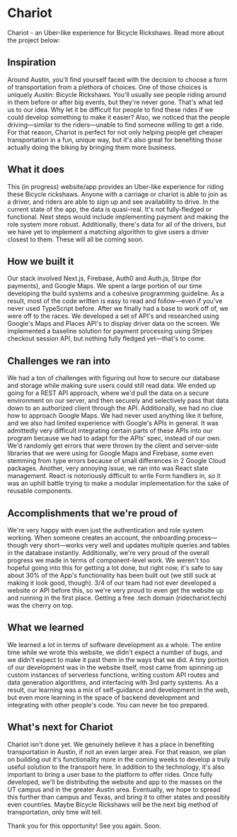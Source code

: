 # Chariot

Chariot - an Uber-like experience for Bicycle Rickshaws. Read more about the project below:

## Inspiration

Around Austin, you'll find yourself faced with the decision to choose a form of transportation from a plethora of choices. One of those choices is uniquely _Austin_: Bicycle Rickshaws. You'll usually see people riding around in them before or after big events, but they're never gone. That's what led us to our idea. Why let it be difficult for people to find these rides if we could develop something to make it easier? Also, we noticed that the people driving—similar to the riders—unable to find someone willing to get a ride. For that reason, Chariot is perfect for not only helping people get cheaper transportation in a fun, unique way, but it's also great for benefiting those actually doing the biking by bringing them more business.

## What it does

This (in progress) website/app provides an Uber-like experience for riding these Bicycle rickshaws. Anyone with a carriage or chariot is able to join as a driver, and riders are able to sign up and see availability to drive. In the current state of the app, the data is quasi-real. It's not fully-fledged or functional. Next steps would include implementing payment and making the role system more robust. Additionally, there's data for all of the drivers, but we have yet to implement a matching algorithm to give users a driver closest to them. These will all be coming soon.

## How we built it

Our stack involved Next.js, Firebase, Auth0 and Auth.js, Stripe (for payments), and Google Maps. We spent a large portion of our time developing the build systems and a cohesive programming guideline. As a result, most of the code written is easy to read and follow—even if you've never used TypeScript before. After we finally had a base to work off of, we were off to the races. We developed a set of API's and researched using Google's Maps and Places API's to display driver data on the screen. We implemented a baseline solution for payment processing using Stripes checkout session API, but nothing fully fledged yet—that's to come.

## Challenges we ran into

We had a ton of challenges with figuring out how to secure our database and storage while making sure users could still read data. We ended up going for a REST API approach, where we'd pull the data on a secure environment on our server, and then securely and selectively pass that data down to an authorized client through the API. Additionally, we had no clue how to approach Google Maps. We had never used anything like it before, and we also had limited experience with Google's APIs in general. It was admittedly very difficult integrating certain parts of these APIs into our program because we had to adapt for the APIs' spec, instead of our own. We'd randomly get errors that were thrown by the client and server-side libraries that we were using for Google Maps and Firebase, some even stemming from type errors because of small differences in 2 Google Cloud packages. Another, very annoying issue, we ran into was React state management. React is notoriously difficult to write Form handlers in, so it was an uphill battle trying to make a modular implementation for the sake of reusable components.

## Accomplishments that we're proud of

We're very happy with even just the authentication and role system working. When someone creates an account, the onboarding process—though very short—works very well and updates multiple queries and tables in the database instantly. Additionally, we're very proud of the overall progress we made in terms of component-level work. We weren't too hopeful going into this for getting a lot done, but right now, it's safe to say about 30% of the App's functionality has been built out (we still suck at making it look good, though). 3/4 of our team had not ever developed a website or API before this, so we're very proud to even get the website up and running in the first place. Getting a free .tech domain (ridechariot.tech) was the cherry on top.

## What we learned

We learned a lot in terms of software development as a whole. The entire time while we wrote this website, we didn't expect a number of bugs, and we didn't expect to make it past them in the ways that we did. A tiny portion of our development was in the website itself, most came from spinning up custom instances of serverless functions, writing custom API routes and data generation algorithms, and interfacing with 3rd party systems. As a result, our learning was a mix of self-guidance and development in the web, but even more learning in the space of backend development and integrating with other people's code. You can never be too prepared.

## What's next for Chariot

Chariot isn't done yet. We genuinely believe it has a place in benefiting transportation in Austin, if not an even larger area. For that reason, we plan on building out it's functionality more in the coming weeks to develop a truly useful solution to the transport here. In addition to the technology, it's also important to bring a user base to the platform to offer rides. Once fully developed, we'll be distributing the website and app to the masses on the UT campus and in the greater Austin area. Eventually, we hope to spread this further than campus and Texas, and bring it to other states and possibly even countries. Maybe Bicycle Rickshaws will be the next big method of transportation, only time will tell.

Thank you for this opportunity! See you again. Soon.
